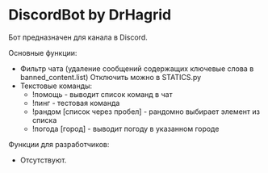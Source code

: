 # DiscordBot by DrHagrid

Бот предназначен для канала в Discord.

Основные функции:
- Фильтр чата (удаление сообщений содержащих ключевые слова в banned_content.list)
  Отключить можно в STATICS.py
- Текстовые команды:
  * !помощь - выводит список команд в чат
  * !пинг - тестовая команда
  * !рандом [список через пробел] - рандомно выбирает элемент из списка
  * !погода [город] - выводит погоду в указанном городе
  
Функции для разработчиков:
- Отсутствуют.
